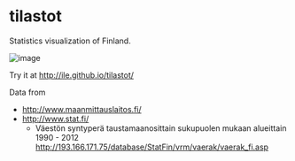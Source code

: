 tilastot
========

Statistics visualization of Finland.

![image](https://f.cloud.github.com/assets/433707/1233732/db3c8b64-293f-11e3-9e7f-851be8f76c7b.png)

Try it at http://ile.github.io/tilastot/

Data from 
  - http://www.maanmittauslaitos.fi/ 
  - http://www.stat.fi/ 
    - Väestön syntyperä taustamaanosittain sukupuolen mukaan alueittain 1990 - 2012 http://193.166.171.75/database/StatFin/vrm/vaerak/vaerak_fi.asp
